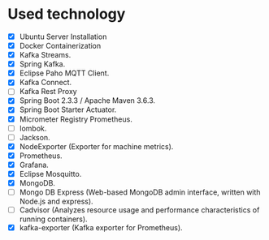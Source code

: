 # Used technology


- [X] Ubuntu Server Installation
- [X] Docker Containerization
- [X] Kafka Streams.
- [X] Spring Kafka.
- [X] Eclipse Paho MQTT Client.
- [X] Kafka Connect.
- [ ] Kafka Rest Proxy
- [X] Spring Boot 2.3.3 / Apache Maven 3.6.3.
- [X] Spring Boot Starter Actuator.
- [X] Micrometer Registry Prometheus.
- [ ] lombok.
- [ ] Jackson.
- [X] NodeExporter (Exporter for machine metrics).
- [X] Prometheus.
- [X] Grafana.
- [X] Eclipse Mosquitto.
- [X] MongoDB.
- [ ] Mongo DB Express (Web-based MongoDB admin interface, written with Node.js and express).
- [ ] Cadvisor (Analyzes resource usage and performance characteristics of running containers).
- [X] kafka-exporter (Kafka exporter for Prometheus).
